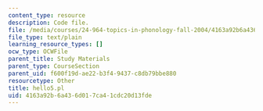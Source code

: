 ```yaml
---
content_type: resource
description: Code file.
file: /media/courses/24-964-topics-in-phonology-fall-2004/4163a92b6a436d017ca41cdc20d13fde_hello5.pl
file_type: text/plain
learning_resource_types: []
ocw_type: OCWFile
parent_title: Study Materials
parent_type: CourseSection
parent_uid: f600f19d-ae22-b3f4-9437-c8db79bbe880
resourcetype: Other
title: hello5.pl
uid: 4163a92b-6a43-6d01-7ca4-1cdc20d13fde
---
```

